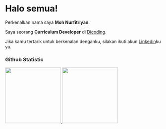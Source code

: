 # Halo semua! 
 
Perkenalkan nama saya **Moh Nurfitriyan**.<br>
 
Saya seorang **Curriculum Developer** di [Dicoding](https://www.dicoding.com/).<br>
 
Jika kamu tertarik untuk berkenalan denganku, silakan ikuti akun [Linkedin](www.linkedin.com/in/moh-nurfitriyan-74b569312)ku ya.
 
### Github Statistic
<p align="left">
<a href="https://github.com/penuliscode">
  <img height="180em" src="https://github-readme-stats-eight-theta.vercel.app/api?username=penuliscode&show_icons=true&theme=algolia&include_all_commits=true&count_private=true"/>
  <img height="180em" src="https://github-readme-stats-eight-theta.vercel.app/api/top-langs/?username=penuliscode&layout=compact&layout=compact&theme=algolia"/>
</a>
</p>
